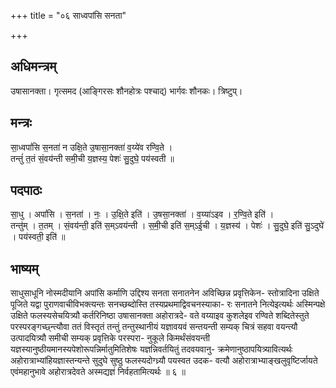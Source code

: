 +++
title = "०६ साध्वपांसि सनता"

+++
## अधिमन्त्रम्
उषासानक्ता। गृत्समद (आङ्गिरसः शौनहोत्रः पश्चाद्) भार्गवः शौनकः। त्रिष्टुप्।

## मन्त्रः
सा॒ध्वपां॑सि स॒नता॑ न उक्षि॒ते उ॒षासा॒नक्ता॑ व॒य्ये॑व रण्वि॒ते ।  
तन्तुं॑ त॒तं सं॒वय॑न्ती समी॒ची य॒ज्ञस्य॒ पेशः॑ सु॒दुघे॒ पय॑स्वती ॥

## पदपाठः
सा॒धु । अपां॑सि । स॒नता॑ । नः॒ । उ॒क्षि॒ते इति॑ । उ॒षसा॒नक्ता॑ । व॒य्या॑ऽइव । र॒ण्वि॒ते इति॑ ।  
तन्तु॑म् । त॒तम् । सं॒वय॑न्ती॒ इति॑ स॒म्ऽवय॑न्ती । स॒मी॒ची इति॑ स॒म्ऽई॒ची । य॒ज्ञस्य॑ । पेशः॑ । सु॒दुघे॒ इति॑ सु॒ऽदुघे॑ । पय॑स्वती॒ इति॑ ॥

## भाष्यम्
साधुसाधूनि नोस्मदीयानि अपांसि कर्माणि उद्दिश्य सनता सनातनेन अविच्छिन्न प्रवृत्तिकेन- स्तोत्रादिना उक्षिते पूजिते यद्वा पुराणवाचीविभक्त्यन्तः सनच्छब्दोस्ति तस्यप्रथमाद्विवचनस्याका- रः सनातने नित्येइत्यर्थः अस्मिन्पक्षे उक्षिते फलस्यसेचयित्र्यौ कर्तरिनिष्ठा उषासानक्ता अहोरात्रदे- वते वय्याइव कुशलेइव रण्विते शब्दितेस्तुते परस्परङ्गच्छ्न्त्यौवा ततं विस्तृतं तन्तुं तन्तुस्थानीयं यज्ञावयवं सन्तयन्ती सम्यक् चित्रं सहवा वयन्त्यौ उत्पादयित्र्यौ समीची सम्यक् प्रवृत्तिके परस्परा- नुकूले किमर्थंसंवयन्ती यज्ञस्यानुष्ठीयमानस्यपेशोरूपन्निर्मातुमितिशेषः यज्ञन्निवर्तयितुं तदवयवानु- क्रमेणानुष्ठापयित्र्यावित्यर्थः अहोरात्राभ्यांहियज्ञास्तन्यन्ते सुदुघे सुष्ठु फलस्यदोग्ध्र्यौ पयस्वत उदक- वत्यौ अहोरात्राभ्याङ्खलुवृष्टिर्जायते एवंमहानुभावे अहोरात्रदेवते अस्मद्यज्ञं निर्वहतामित्यर्थः ॥ ६ ॥